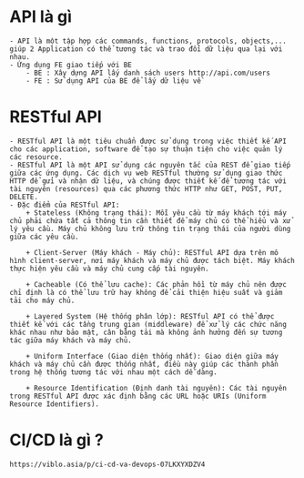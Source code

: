 # API là gì
    - API là một tập hợp các commands, functions, protocols, objects,... giúp 2 Application có thể tương tác và trao đổi dữ liệu qua lại với nhau.
    - Ứng dụng FE giao tiếp với BE
        - BE : Xây dựng API lấy danh sách users http://api.com/users
        - FE : Sử dụng API của BE để lấy dữ liệu về

# RESTful API
    - RESTful API là một tiêu chuẩn được sử dụng trong việc thiết kế API cho các application, software để tạo sự thuận tiện cho việc quản lý các resource.
    - RESTful API là một API sử dụng các nguyên tắc của REST để giao tiếp giữa các ứng dụng. Các dịch vụ web RESTful thường sử dụng giao thức HTTP để gửi và nhận dữ liệu, và chúng được thiết kế để tương tác với tài nguyên (resources) qua các phương thức HTTP như GET, POST, PUT, DELETE.
    - Đặc điểm của RESTful API:
        + Stateless (Không trạng thái): Mỗi yêu cầu từ máy khách tới máy chủ phải chứa tất cả thông tin cần thiết để máy chủ có thể hiểu và xử lý yêu cầu. Máy chủ không lưu trữ thông tin trạng thái của người dùng giữa các yêu cầu.

        + Client-Server (Máy khách - Máy chủ): RESTful API dựa trên mô hình client-server, nơi máy khách và máy chủ được tách biệt. Máy khách thực hiện yêu cầu và máy chủ cung cấp tài nguyên.

        + Cacheable (Có thể lưu cache): Các phản hồi từ máy chủ nên được chỉ định là có thể lưu trữ hay không để cải thiện hiệu suất và giảm tải cho máy chủ.

        + Layered System (Hệ thống phân lớp): RESTful API có thể được thiết kế với các tầng trung gian (middleware) để xử lý các chức năng khác nhau như bảo mật, cân bằng tải mà không ảnh hưởng đến sự tương tác giữa máy khách và máy chủ.

        + Uniform Interface (Giao diện thống nhất): Giao diện giữa máy khách và máy chủ cần được thống nhất, điều này giúp các thành phần trong hệ thống tương tác với nhau một cách dễ dàng.

        + Resource Identification (Định danh tài nguyên): Các tài nguyên trong RESTful API được xác định bằng các URL hoặc URIs (Uniform Resource Identifiers).
    
    
# CI/CD là gì ?
`https://viblo.asia/p/ci-cd-va-devops-07LKXYXDZV4`